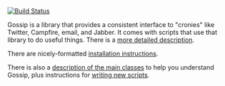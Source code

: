 [![Build Status](https://secure.travis-ci.org/L2G/gossip.png?branch=lose-s4t)](http://travis-ci.org/L2G/gossip)

Gossip is a library that provides a consistent interface to "cronies" like Twitter, Campfire, email, and Jabber. It comes with scripts that use that library to do useful things. There is a [more detailed description](http://l2g.github.com/gossip).

There are nicely-formatted [installation instructions](http://l2g.github.com/gossip/installation.html).

There is also a [description of the main classes](http://l2g.github.com/gossip/classes.html) to help you understand Gossip, plus instructions for [writing new scripts](http://l2g.github.com/gossip/writing-new-scripts.html).


